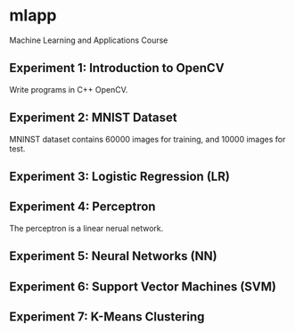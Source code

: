 # mlapp
Machine Learning and Applications Course

## Experiment 1: Introduction to OpenCV

Write programs in C++ OpenCV.

## Experiment 2: MNIST Dataset

MNINST dataset contains 60000 images for training, and 10000 images for test.

## Experiment 3: Logistic Regression (LR)
## Experiment 4: Perceptron
The perceptron is a linear nerual network.
## Experiment 5: Neural Networks (NN)
## Experiment 6: Support Vector Machines (SVM)
## Experiment 7: K-Means Clustering
